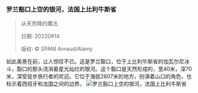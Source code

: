 ### 罗兰豁口上空的银河，法国上比利牛斯省
> 从天而降的魔法> > 日期: 20220914> > 版权: © SPANI Arnaud/Alamy
   
 如此美景在前，让人惊叹不已。这是罗兰豁口，位于上比利牛斯省的加瓦尔尼冰斗，豁口的那头流淌着星光灿烂的银河。这个豁口是天然形成的，宽40米，深70米，深受徒步旅行者的欢迎。它位于海拔2807米的地方，扮演着山口的角色，也标示着西班牙和法国之间的边界。
![罗兰豁口上空的银河，法国上比利牛斯省](https://s.cn.bing.net/th?id=OHR.PyreneesPark_ZH-CN1341030921_1920x1080.jpg&rf=LaDigue_1920x1080.jpg)
